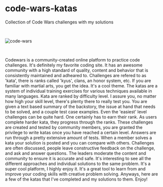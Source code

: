 # code-wars-katas
Collection of Code Wars challenges with my solutions

</br>

![code-wars](https://user-images.githubusercontent.com/74392848/133162259-33b73086-0c99-4913-bc33-04838d24e00e.png)

</br>

Codewars is a community-created online platform to practice code challenges. It's definitely my favorite coding
site. It has an awesome community with a high standard of quality, content and behavior that is consistently maintained and adheared to.
Challenges are refered to as 'kata', there is ranks called 'kyus', clans, an honor system, etc.
If you are familiar with martial arts, you get the idea. It's a cool theme. The katas are a system of individual training exercises for
various techniques available in many languages. Kata are ranked by difficulty level. I assure you, no matter how high your skill level, 
there's plenty there to really test you. You are given a text based summary of the backstory, the issue at hand that needs to be solved, and a couple test 
case examples. Even the 'easiest' level challenges can be quite hard. One certainly has to earn their rank. As users complete harder kata, 
they progress through the ranks. These challenges are created and tested by community members, you are granted the privilege to write katas once you have reached a certain level.
 Answers are run through a pretty extensive amount of tests. When a member solves a kata your solution is posted and you can compare with others.
Challenges are often discussed, people leave constructive feedback on the challenge, and ask and answer questions. 
The leaders moderate the content and community to ensure it is accurate and safe. It's interesting to see all the different approaches and 
individual solutions to the same problem. It's a super cool platform, I highly enjoy it. It's a great tool to learn from and improve your coding skills with creative problem solving. 
Anyways, here are a few of the katas that I've completed and my solutions to them. Enjoy!


 
 
